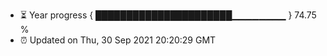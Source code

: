 - ⏳ Year progress { ██████████████████████▁▁▁▁▁▁▁▁ } 74.75 %
- ⏰ Updated on Thu, 30 Sep 2021 20:20:29 GMT

